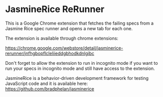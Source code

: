 # JasmineRice ReRunner

This is a Google Chrome extension that fetches the failing specs from
a Jasmine Rice spec runner and opens a new tab for each one.

The extension is available through chrome extensions:

https://chrome.google.com/webstore/detail/jasminerice-rerunner/jnfhgbopflcleliieddgbhodkdnlgibc

Don't forget to allow the extension to run in incognito mode if you want to run your specs in incognito mode and still have access to the extension.

JasmineRice is a behavior-driven development framework for testing JavaScript code and it is available here:
https://github.com/bradphelan/jasminerice
